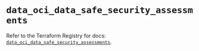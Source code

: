 # `data_oci_data_safe_security_assessments`

Refer to the Terraform Registry for docs: [`data_oci_data_safe_security_assessments`](https://registry.terraform.io/providers/oracle/oci/6.18.0/docs/data-sources/data_safe_security_assessments).
